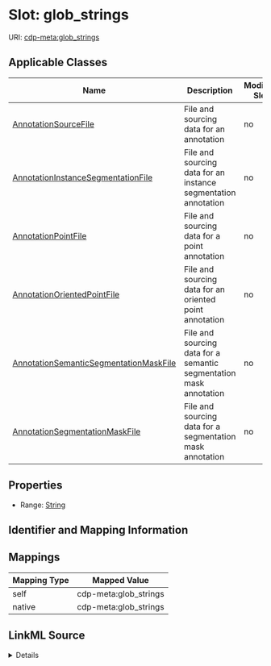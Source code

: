 

# Slot: glob_strings

URI: [cdp-meta:glob_strings](metadataglob_strings)



<!-- no inheritance hierarchy -->





## Applicable Classes

| Name | Description | Modifies Slot |
| --- | --- | --- |
| [AnnotationSourceFile](AnnotationSourceFile.md) | File and sourcing data for an annotation |  no  |
| [AnnotationInstanceSegmentationFile](AnnotationInstanceSegmentationFile.md) | File and sourcing data for an instance segmentation annotation |  no  |
| [AnnotationPointFile](AnnotationPointFile.md) | File and sourcing data for a point annotation |  no  |
| [AnnotationOrientedPointFile](AnnotationOrientedPointFile.md) | File and sourcing data for an oriented point annotation |  no  |
| [AnnotationSemanticSegmentationMaskFile](AnnotationSemanticSegmentationMaskFile.md) | File and sourcing data for a semantic segmentation mask annotation |  no  |
| [AnnotationSegmentationMaskFile](AnnotationSegmentationMaskFile.md) | File and sourcing data for a segmentation mask annotation |  no  |







## Properties

* Range: [String](String.md)





## Identifier and Mapping Information








## Mappings

| Mapping Type | Mapped Value |
| ---  | ---  |
| self | cdp-meta:glob_strings |
| native | cdp-meta:glob_strings |




## LinkML Source

<details>
```yaml
name: glob_strings
alias: glob_strings
domain_of:
- AnnotationSourceFile
- AnnotationOrientedPointFile
- AnnotationInstanceSegmentationFile
- AnnotationPointFile
- AnnotationSegmentationMaskFile
- AnnotationSemanticSegmentationMaskFile
range: string

```
</details>
